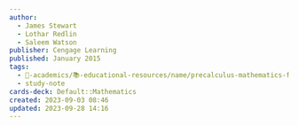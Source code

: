 ```yaml
---
author:
  - James Stewart
  - Lothar Redlin
  - Saleem Watson
publisher: Cengage Learning
published: January 2015
tags:
  - 🔴-academics/📚-educational-resources/name/precalculus-mathematics-for-calculus-7th-edition
  - study-note
cards-deck: Default::Mathematics
created: 2023-09-03 08:46
updated: 2023-09-28 14:16
---
```

